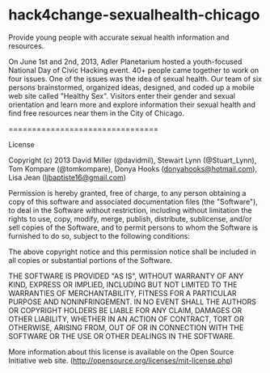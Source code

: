 hack4change-sexualhealth-chicago
================================

Provide young people with accurate sexual health information and resources.

On June 1st and 2nd, 2013, Adler Planetarium hosted a youth-focused National Day of Civic Hacking event. 40+ people came together to work on four issues. One of the issues was the idea of sexual health. Our team of six persons brainstormed, organized ideas, designed, and coded up a mobile web site called "Healthy Sex". Visitors enter their gender and sexual orientation and learn more and explore information their sexual health and find free resources near them in the City of Chicago.

================================

License

Copyright (c) 2013 David Miller (@davidmil), Stewart Lynn (@Stuart_Lynn), Tom Kompare (@tomkompare), Donya Hooks (donyahooks@hotmail.com), Lisa Jean (ljbaptiste16@gmail.com)

Permission is hereby granted, free of charge, to any person obtaining a copy
of this software and associated documentation files (the "Software"), to deal
in the Software without restriction, including without limitation the rights to
use, copy, modify, merge, publish, distribute, sublicense, and/or sell copies
of the Software, and to permit persons to whom the Software is furnished to do
so, subject to the following conditions:

The above copyright notice and this permission notice shall be included in
all copies or substantial portions of the Software.

THE SOFTWARE IS PROVIDED "AS IS", WITHOUT WARRANTY OF ANY KIND, EXPRESS OR
IMPLIED, INCLUDING BUT NOT LIMITED TO THE WARRANTIES OF MERCHANTABILITY,
FITNESS FOR A PARTICULAR PURPOSE AND NONINFRINGEMENT. IN NO EVENT SHALL THE
AUTHORS OR COPYRIGHT HOLDERS BE LIABLE FOR ANY CLAIM, DAMAGES OR OTHER
LIABILITY, WHETHER IN AN ACTION OF CONTRACT, TORT OR OTHERWISE, ARISING FROM,
OUT OF OR IN CONNECTION WITH THE SOFTWARE OR THE USE OR OTHER DEALINGS IN THE
SOFTWARE.

More information about this license is available on the Open Source
Initiative web site. (http://opensource.org/licenses/mit-license.php)
